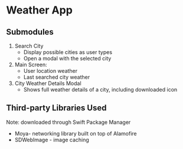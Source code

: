 # Weather App

## Submodules
1. Search City
    - Display possible cities as user types
    - Open a modal with the selected city
2. Main Screen: 
    - User location weather
    - Last searched city weather
3. City Weather Details Modal
    - Shows full weather details of a city, including downloaded icon


## Third-party Libraries Used 
Note: downloaded through Swift Package Manager
- Moya- networking library built on top of Alamofire
- SDWebImage - image caching
